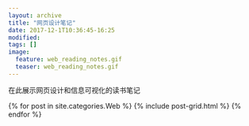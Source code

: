 ```yaml
---
layout: archive
title: "网页设计笔记"
date: 2017-12-1T10:36:45-16:25
modified:
tags: []
image: 
  feature: web_reading_notes.gif
  teaser: web_reading_notes.gif
---
```


在此展示网页设计和信息可视化的读书笔记

<div class="tiles">
{% for post in site.categories.Web %}
  {% include post-grid.html %}
{% endfor %}